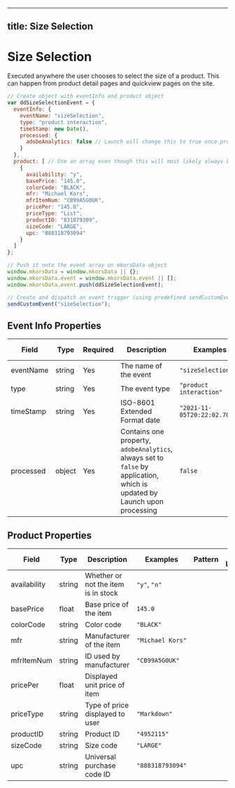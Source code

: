 ---
title: Size Selection
----

# Size Selection
Executed anywhere the user chooses to select the size of a product. This can happen from product detail pages and quickview pages on the site.

```javascript
// Create object with eventInfo and product object
var ddSizeSelectionEvent = {
  eventInfo: {
    eventName: "sizeSelection",
    type: "product interaction",
    timeStamp: new Date(),
    processed: {
      adobeAnalytics: false // Launch will change this to true once processed
    }
  },
  product: [ // Use an array even though this will most likely always be a single item
    {
      availability: "y",
      basePrice: "145.0",
      colorCode: "BLACK",
      mfr: "Michael Kors",
      mfrItemNum: "CB99A5G0UK",
      pricePer: "145.0",
      priceType: "List",
      productID: "831879309",
      sizeCode: "LARGE",
      upc: "888318793094"
    }
  ]
};

// Push it onto the event array on mkorsData object
window.mkorsData = window.mkorsData || {};
window.mkorsData.event = window.mkorsData.event || [];
window.mkorsData.event.push(ddSizeSelectionEvent);

// Create and dispatch an event trigger (using predefined sendCustomEvent function)
sendCustomEvent("sizeSelection");
```

## Event Info Properties
|Field|Type|Required|Description|Examples|Pattern|Min Length|Max Length|Min|Max|Multiple Of|
|-----|----|--------|-----------|--------|-------|----------|----------|---|---|-----------|
|eventName|string|Yes|The name of the event|`"sizeSelection"`|||||||
|type|string|Yes|The event type|`"product interaction"`|||||||
|timeStamp|string|Yes|ISO-8601 Extended Format date|`"2021-11-05T20:22:02.707Z"`|||||||
|processed|object|Yes|Contains one property, `adobeAnalytics`, always set to `false` by application, which is updated by Launch upon processing|`false`|||||||

## Product Properties
|Field|Type|Description|Examples|Pattern|Min Length|Max Length|Min|Max|Multiple Of|
|-----|----|-----------|--------|-------|----------|----------|---|---|-----------|
|availability|string|Whether or not the item is in stock|`"y"`, `"n"`|||||||
|basePrice|float|Base price of the item|`145.0`|||||||
|colorCode|string|Color code|`"BLACK"`|||||||
|mfr|string|Manufacturer of the item|`"Michael Kors"`|||||||
|mfrItemNum|string|ID used by manufacturer|`"CB99A5G0UK"`|||||||
|pricePer|float|Displayed unit price of item||||||||
|priceType|string|Type of price displayed to user|`"Markdown"`|||||||
|productID|string|Product ID|`"4952115"`|||||||
|sizeCode|string|Size code|`"LARGE"`|||||||
|upc|string|Universal purchase code ID|`"888318793094"`|||||||